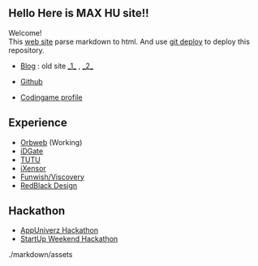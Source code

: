 ## Hello Here is MAX HU site!!

Welcome!<br>
This [web site][ezresume] parse markdown to html. And use [git deploy][deployT] to deploy this repository.

- <a href='http://maxhu.logdown.com/' target='_blank'>Blog</a> : old site <a href='http://maxdev.huder.link/' target='_blank'>\_1\_</a> , <a href='http://n11studio.blogspot.tw/' target='_blank'>\_2\_</a>

- <a href='https://github.com/jhaoheng' target='_blank'>Github</a>
- <a href='https://www.codingame.com/profile/c9d4dedaa2ad858c3189b54adbdb30b16602041' target='_blank'>Codingame profile</a>


[ezresume]:https://github.com/jhaoheng/EZresume
[deployT]:https://github.com/jhaoheng/deployT

## Experience

- [Orbweb][orbweb_tag] (Working)
- [iDGate][idgate]
- [TUTU][tutu_tag]
- [iXensor][ixensor]
- [Funwish/Viscovery][funwish]
- [RedBlack Design][rbdesign]

[orbweb_tag]:index.php?demo=orbweb
[idgate]:index.php?demo=idgate
[tutu_tag]:index.php?demo=tutu
[ixensor]:index.php?demo=ixensor
[funwish]:index.php?demo=funwish
[rbdesign]:index.php?demo=rbdesign

## Hackathon

- [AppUniverz Hackathon][hack_1]
- [StartUp Weekend Hackathon][hack_2]

[hack_1]:index.php?demo=hack_1
[hack_2]:index.php?demo=hack_2
	./markdown/assets